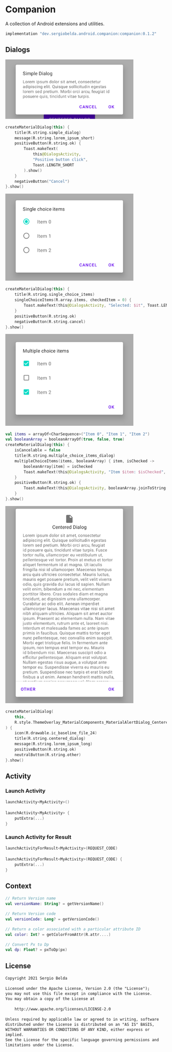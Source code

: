 # Companion

A collection of Android extensions and utilities.

```gradle
implementation "dev.sergiobelda.android.companion:companion:0.1.2"
```

## Dialogs

<img src="./screenshots/simple_dialog.png" width=400 />

```kotlin
createMaterialDialog(this) {
    title(R.string.simple_dialog)
    message(R.string.lorem_ipsum_short)
    positiveButton(R.string.ok) {
        Toast.makeText(
            this@DialogsActivity,
            "Positive button click",
            Toast.LENGTH_SHORT
        ).show()
    }
    negativeButton("Cancel")
}.show()
```

<img src="./screenshots/single_choice_items.png" width=400 />

```kotlin
createMaterialDialog(this) {
    title(R.string.single_choice_items)
    singleChoiceItems(R.array.items, checkedItem = 0) {
        Toast.makeText(this@DialogsActivity, "Selected: $it", Toast.LENGTH_SHORT).show()
    }
    positiveButton(R.string.ok)
    negativeButton(R.string.cancel)
}.show()
```

<img src="./screenshots/multiple_choice_items.png" width=400 />

```kotlin
val items = arrayOf<CharSequence>("Item 0", "Item 1", "Item 2")
val booleanArray = booleanArrayOf(true, false, true)
createMaterialDialog(this) {
    isCancelable = false
    title(R.string.multiple_choice_items_dialog)
    multipleChoiceItems(items, booleanArray) { item, isChecked ->
        booleanArray[item] = isChecked
        Toast.makeText(this@DialogsActivity, "Item $item: $isChecked", Toast.LENGTH_SHORT).show()
    }
    positiveButton(R.string.ok) {
        Toast.makeText(this@DialogsActivity, booleanArray.joinToString(), Toast.LENGTH_SHORT).show()
    }
}.show()
```

<img src="./screenshots/centered_dialog.png" width=400 />

```kotlin
createMaterialDialog(
    this,
    R.style.ThemeOverlay_MaterialComponents_MaterialAlertDialog_Centered
) {
    icon(R.drawable.ic_baseline_file_24)
    title(R.string.centered_dialog)
    message(R.string.lorem_ipsum_long)
    positiveButton(R.string.ok)
    neutralButton(R.string.other)
}.show()
```

## Activity

### Launch Activity

```kotlin
launchActivity<MyActivity>()

launchActivity<MyActivity> {
    putExtra(...)
}
```

### Launch Activity for Result

```kotlin
launchActivityForResult<MyActivity>(REQUEST_CODE)

launchActivityForResult<MyActivity>(REQUEST_CODE) {
    putExtra(...)
}
```

## Context

```kotlin
// Return Version name
val versionName: String? = getVersionName()
```

```kotlin
// Return Version code
val versionCode: Long? = getVersionCode()
```

```kotlin
// Return a color associated with a particular attribute ID
val color: Int? = getColorFromAttr(R.attr....)
```

```kotlin
// Convert Px to Dp
val dp: Float? = pxToDp(px)
```

## License

```
Copyright 2021 Sergio Belda

Licensed under the Apache License, Version 2.0 (the "License");
you may not use this file except in compliance with the License.
You may obtain a copy of the License at

    http://www.apache.org/licenses/LICENSE-2.0

Unless required by applicable law or agreed to in writing, software
distributed under the License is distributed on an "AS IS" BASIS,
WITHOUT WARRANTIES OR CONDITIONS OF ANY KIND, either express or implied.
See the License for the specific language governing permissions and
limitations under the License.
```
